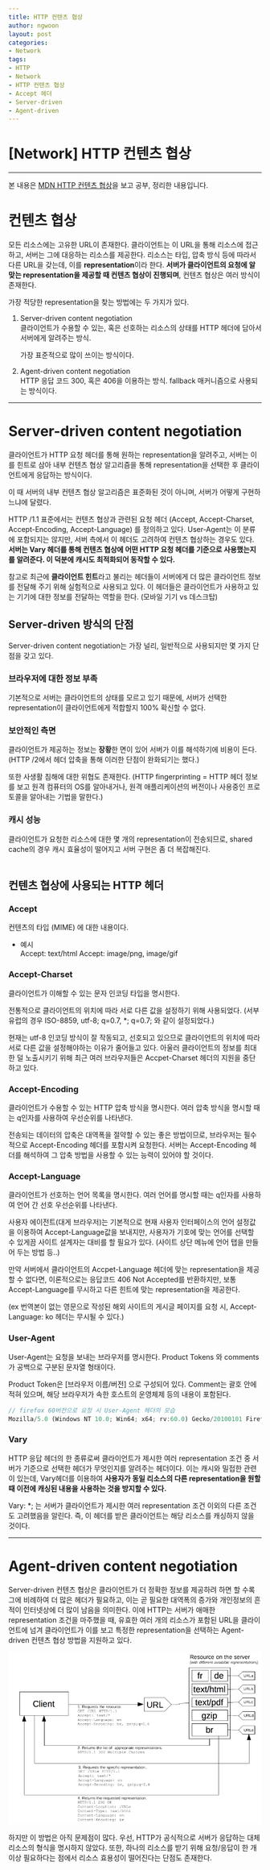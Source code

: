 ```yaml
---
title: HTTP 컨텐츠 협상
author: ngwoon
layout: post
categories:
- Network
tags:
- HTTP
- Network
- HTTP 컨텐츠 협상
- Accept 헤더
- Server-driven
- Agent-driven
---
```


# [Network] HTTP 컨텐츠 협상
- - -

본 내용은 [MDN HTTP 컨텐츠 협상](https://developer.mozilla.org/ko/docs/Web/HTTP/Content_negotiation)을 보고 공부, 정리한 내용입니다.<br/>

# 컨텐츠 협상

모든 리소스에는 고유한 URL이 존재한다. 클라이언트는 이 URL을 통해 리소스에 접근하고, 서버는 그에 대응하는 리소스를 제공한다. 리소스는 타입, 압축 방식 등에 따라서 다른 URL을 갖는데, 이를 **representation**이라 한다. **서버가 클라이언트의 요청에 알맞는 representation을 제공할 때 컨텐츠 협상이 진행되며**, 컨텐츠 협상은 여러 방식이 존재한다.

가장 적당한 representation을 찾는 방법에는 두 가지가 있다.

1. Server-driven content negotiation<br/>
    클라이언트가 수용할 수 있는, 혹은 선호하는 리소스의 상태를 HTTP 헤더에 담아서 서버에게 알려주는 방식.

    가장 표준적으로 많이 쓰이는 방식이다.

2. Agent-driven content negotiation<br/>
    HTTP 응답 코드 300, 혹은 406을 이용하는 방식. fallback 매커니즘으로 사용되는 방식이다.

---

# Server-driven content negotiation

클라이언트가 HTTP 요청 헤더를 통해 원하는 representation을 알려주고, 서버는 이를 힌트로 삼아 내부 컨텐츠 협상 알고리즘을 통해 representation을 선택한 후 클라이언트에게 응답하는 방식이다.

이 때 서버의 내부 컨텐츠 협상 알고리즘은 표준화된 것이 아니며, 서버가 어떻게 구현하느냐에 달렸다.

HTTP /1.1 표준에서는 컨텐츠 협상과 관련된 요청 헤더 (Accept, Accept-Charset, Accept-Encoding, Accept-Language) 를 정의하고 있다. User-Agent는 이 분류에 포함되지는 않지만, 서버 측에서 이 헤더도 고려하여 컨텐츠 협상하는 경우도 있다. **서버는 Vary 헤더를 통해 컨텐츠 협상에 어떤 HTTP 요청 헤더를 기준으로 사용했는지를 알려준다. 이 덕분에 캐시도 최적화되어 동작할 수 있다.**

참고로 최근에 **클라이언트 힌트**라고 불리는 헤더들이 서버에게 더 많은 클라이언트 정보를 전달해 주기 위해 실험적으로 사용되고 있다. 이 헤더들은 클라이언트가 사용하고 있는 기기에 대한 정보를 전달하는 역할을 한다. (모바일 기기 vs 데스크탑)

## Server-driven 방식의 단점

Server-driven content negotiation는 가장 널리, 일반적으로 사용되지만 몇 가지 단점을 갖고 있다.

### 브라우저에 대한 정보 부족

기본적으로 서버는 클라이언트의 상태를 모르고 있기 때문에, 서버가 선택한 representation이 클라이언트에게 적합할지 100% 확신할 수 없다.

### 보안적인 측면

클라이언트가 제공하는 정보는 **장황**한 면이 있어 서버가 이를 해석하기에 비용이 든다.
(HTTP /2에서 헤더 압축을 통해 이러한 단점이 완화되기는 했다.)

또한 사생활 침해에 대한 위협도 존재한다.
(HTTP fingerprinting = HTTP 헤더 정보를 보고 원격 컴퓨터의 OS를 알아내거나, 원격 애플리케이션의 버전이나 사용중인 프로토콜을 알아내는 기법을 말한다.)

### 캐시 성능

클라이언트가 요청한 리소스에 대한 몇 개의 representation이 전송되므로, shared cache의 경우 캐시 효율성이 떨어지고 서버 구현은 좀 더 복잡해진다.
<br/><br/>

## 컨텐츠 협상에 사용되는 HTTP 헤더

### Accept

컨텐츠의 타입 (MIME) 에 대한 내용이다.

- 예시<br/>
    Accept: text/html
    Accept: image/png, image/gif

### Accept-Charset

클라이언트가 이해할 수 있는 문자 인코딩 타입을 명시한다.

전통적으로 클라이언트의 위치에 따라 서로 다른 값을 설정하기 위해 사용되었다. (서부 유럽의 경우 ISO-8859, utf-8; q=0.7, *; q=0.7; 와 같이 설정되었다.)

현재는 utf-8 인코딩 방식이 잘 작동되고, 선호되고 있으므로 클라이언트의 위치에 따라 서로 다른 값을 설정해야하는 이유가 줄어들고 있다. 아울러 클라이언트의 정보를 최대한 덜 노출시키기 위해 최근 여러 브라우저들은 Accpet-Charset 헤더의 지원을 중단하고 있다.

### Accept-Encoding

클라이언트가 수용할 수 있는 HTTP 압축 방식을 명시한다. 여러 압축 방식을 명시할 때는 q인자를 사용하여 우선순위를 나타낸다.

전송되는 데이터의 압축은 대역폭을 절약할 수 있는 좋은 방법이므로, 브라우저는 필수적으로 Accept-Encoding 헤더를 포함시켜 요청한다. 서버는 Accept-Encoding 헤더를 해석하여 그 압축 방법을 사용할 수 있는 능력이 있어야 할 것이다.

### Accept-Language

클라이언트가 선호하는 언어 목록을 명시한다.  여러 언어를 명시할 때는 q인자를 사용하여 언어 간 선호 우선순위를 나타낸다.

사용자 에이전트(대게 브라우저)는 기본적으로 현재 사용자 인터페이스의 언어 설정값을 이용하여 Accept-Language값을 보내지만, 사용자가 기호에 맞는 언어를 선택할 수 있게끔 사이트 설계자는 대비를 할 필요가 있다. (사이트 상단 메뉴에 언어 탭을 만들어 두는 방법 등..)

만약 서버에서 클라이언트의 Accpet-Language 헤더에 맞는 representation을 제공할 수 없다면, 이론적으로는 응답코드 406 Not Accepted를 반환하지만, 보통 Accept-Language를 무시하고 다른 힌트에 맞는 representation을 제공한다.

(ex 번역본이 없는 영문으로 작성된 해외 사이트의 게시글 페이지를 요청 시, Accept-Language: ko 헤더는 무시될 수 있다.)

### User-Agent

User-Agent는 요청을 보내는 브라우저를 명시한다. Product Tokens 와 comments 가 공백으로 구분된 문자열 형태이다.

Product Token은 [브라우저 이름/버전] 으로 구성되어 있다. Comment는 괄호 안에 적혀 있으며, 해당 브라우저가 속한 호스트의 운영체제 등의 내용이 포함된다.

```jsx
// firefox 60버전으로 요청 시 User-Agent 헤더의 모습
Mozilla/5.0 (Windows NT 10.0; Win64; x64; rv:60.0) Gecko/20100101 Firefox/60.0
```

### Vary

HTTP 응답 헤더의 한 종류로써 클라이언트가 제시한 여러 representation 조건 중 서버가 기준으로 선택한 헤더가 무엇인지를 알려주는 헤더이다. 이는 캐시와 밀접한 관련이 있는데, Vary헤더를 이용하여 **사용자가 동일 리소스의 다른 representation을 원할 때 이전에 캐싱된 내용을 사용하는 것을 방지할 수 있다.**

Vary: *; 는 서버가 클라이언트가 제시한 여러 representation 조건 이외의 다른 조건도 고려했음을 알린다. 즉, 이 헤더를 받은 클라이언트는 해당 리소스를 캐싱하지 않을 것이다.

---

# Agent-driven content negotiation

Server-driven 컨텐츠 협상은 클라이언트가 더 정확한 정보를 제공하려 하면 할 수록 그에 비례하여 더 많은 헤더가 필요하고, 이는 곧 필요한 대역폭의 증가와 개인정보의 흔적이 인터넷상에 더 많이 남음을 의미한다. 이에 HTTP는 서버가 애매한 representation 조건을 마주했을 때, 유효한 여러 개의 리소스가 포함된 URL을 클라이언트에 넘겨 클라이언트가 이를 보고 특정한 representation을 선택하는 Agent-driven 컨텐츠 협상 방법을 지원하고 있다.

![Agent-Driven-Content-Negotiation caption="출처 : MDN Content Negotiation"](/assets/images/post/Network/HTTP-컨텐츠%20협상/Agent-driven-content-negotiation.png)

하지만 이 방법은 아직 문제점이 많다. 우선, HTTP가 공식적으로 서버가 응답하는 대체 리소스의 형식을 명시하지 않았다. 또한, 하나의 리소스를 받기 위해 요청/응답이 한 개 이상 필요하다는 점에서 리소스 효용성이 떨어진다는 단점도 존재한다.